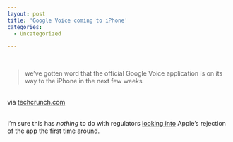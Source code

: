 ```yaml
---
layout: post
title: 'Google Voice coming to iPhone'
categories:
  - Uncategorized

---
```


<div class="posterous_bookmarklet_entry"><br /><blockquote class="posterous_short_quote">we’ve gotten word that the official Google Voice application is on its way to the iPhone in the next few weeks</blockquote><br /><div class="posterous_quote_citation">via <a href="http://techcrunch.com/2010/09/27/google-voice-iphone-3/">techcrunch.com</a></div><br /><p>I&#8217;m sure this has <em>nothing</em> to do with regulators <a href="http://www.apple.com/hotnews/apple-answers-fcc-questions/">looking into</a> Apple&#8217;s rejection of the app the first time around.</p><br /></div><div class="blogger-post-footer"><img width="1" height="1" src="https://blogger.googleusercontent.com/tracker/8920950033468593796-4064357531638080339?l=openmobile.blogspot.com" alt="" /></div>
